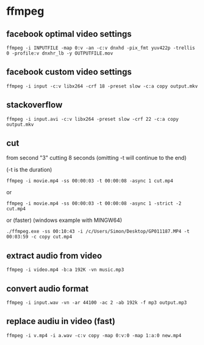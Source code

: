 # ffmpeg

## facebook optimal video settings

```ffmpeg -i INPUTFILE -map 0:v -an -c:v dnxhd -pix_fmt yuv422p -trellis 0 -profile:v dnxhr_lb -y OUTPUTFILE.mov```

## facebook custom video settings

```ffmpeg -i input -c:v libx264 -crf 18 -preset slow -c:a copy output.mkv```

## stackoverflow

```ffmpeg -i input.avi -c:v libx264 -preset slow -crf 22 -c:a copy output.mkv```

## cut

from second "3" cutting 8 seconds (omitting -t will continue to the end)

(-t is the duration)

```ffmpeg -i movie.mp4 -ss 00:00:03 -t 00:00:08 -async 1 cut.mp4```

or

```ffmpeg -i movie.mp4 -ss 00:00:03 -t 00:00:08 -async 1 -strict -2 cut.mp4```

or (faster) (windows example with MINGW64)

```./ffmpeg.exe -ss 00:10:43 -i /c/Users/Simon/Desktop/GP011187.MP4 -t 00:03:59 -c copy cut.mp4```


## extract audio from video

```ffmpeg -i video.mp4 -b:a 192K -vn music.mp3```

## convert audio format

```ffmpeg -i input.wav -vn -ar 44100 -ac 2 -ab 192k -f mp3 output.mp3```

## replace audiu in video (fast)

```ffmpeg -i v.mp4 -i a.wav -c:v copy -map 0:v:0 -map 1:a:0 new.mp4```


